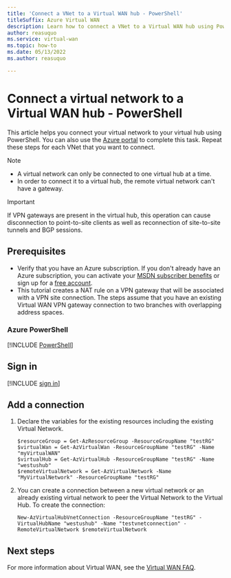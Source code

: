 ```yaml
---
title: 'Connect a VNet to a Virtual WAN hub - PowerShell'
titleSuffix: Azure Virtual WAN
description: Learn how to connect a VNet to a Virtual WAN hub using PowerShell.
author: reasuquo
ms.service: virtual-wan
ms.topic: how-to
ms.date: 05/13/2022
ms.author: reasuquo

---
```

# Connect a virtual network to a Virtual WAN hub - PowerShell

This article helps you connect your virtual network to your virtual hub using PowerShell. You can also use the [Azure portal](howto-connect-vnet-hub.md) to complete this task. Repeat these steps for each VNet that you want to connect.

> [!NOTE]
>
> * A virtual network can only be connected to one virtual hub at a time.
> * In order to connect it to a virtual hub, the remote virtual network can't have a gateway.

> [!IMPORTANT]
> If VPN gateways are present in the virtual hub, this operation can cause disconnection to point-to-site clients as well as reconnection of site-to-site tunnels and BGP sessions.

## Prerequisites

* Verify that you have an Azure subscription. If you don't already have an Azure subscription, you can activate your [MSDN subscriber benefits](https://azure.microsoft.com/pricing/member-offers/msdn-benefits-details) or sign up for a [free account](https://azure.microsoft.com/pricing/free-trial).
* This tutorial creates a NAT rule on a VPN gateway that will be associated with a VPN site connection. The steps assume that you have an existing Virtual WAN VPN gateway connection to two branches with overlapping address spaces.

### Azure PowerShell

[!INCLUDE [PowerShell](../../includes/vpn-gateway-cloud-shell-powershell-about.md)]

## <a name="signin"></a>Sign in

[!INCLUDE [sign in](../../includes/vpn-gateway-cloud-shell-ps-login.md)]

## Add a connection

1. Declare the variables for the existing resources including the existing Virtual Network.

   ```azurepowershell-interactive
   $resourceGroup = Get-AzResourceGroup -ResourceGroupName "testRG" 
   $virtualWan = Get-AzVirtualWan -ResourceGroupName "testRG" -Name "myVirtualWAN"
   $virtualHub = Get-AzVirtualHub -ResourceGroupName "testRG" -Name "westushub"
   $remoteVirtualNetwork = Get-AzVirtualNetwork -Name "MyVirtualNetwork" -ResourceGroupName "testRG" 
   ```

1. You can create a connection between a new virtual network or an already existing virtual network to peer the Virtual Network to the Virtual Hub. To create the connection:

   ```azurepowershell-interactive
   New-AzVirtualHubVnetConnection -ResourceGroupName "testRG" -VirtualHubName "westushub" -Name "testvnetconnection" -RemoteVirtualNetwork $remoteVirtualNetwork
   ```

## Next steps

For more information about Virtual WAN, see the [Virtual WAN FAQ](virtual-wan-faq.md).
